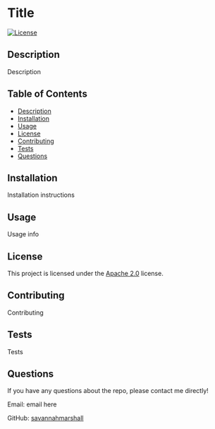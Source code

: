 # Title

[![License](https://img.shields.io/badge/License-Apache%202.0-blue.svg)](https://opensource.org/licenses/Apache-2.0)

## Description
Description

## Table of Contents
- [Description](#description)
- [Installation](#installation)
- [Usage](#usage)
- [License](#license)
- [Contributing](#contributing)
- [Tests](#tests)
- [Questions](#questions)

## Installation
Installation instructions

## Usage
Usage info

## License
This project is licensed under the [Apache 2.0](https://opensource.org/licenses/Apache-2.0) license.

## Contributing
Contributing

## Tests
Tests

## Questions
If you have any questions about the repo, please contact me directly!

Email: email here

GitHub: [savannahmarshall](https://github.com/savannahmarshall)
